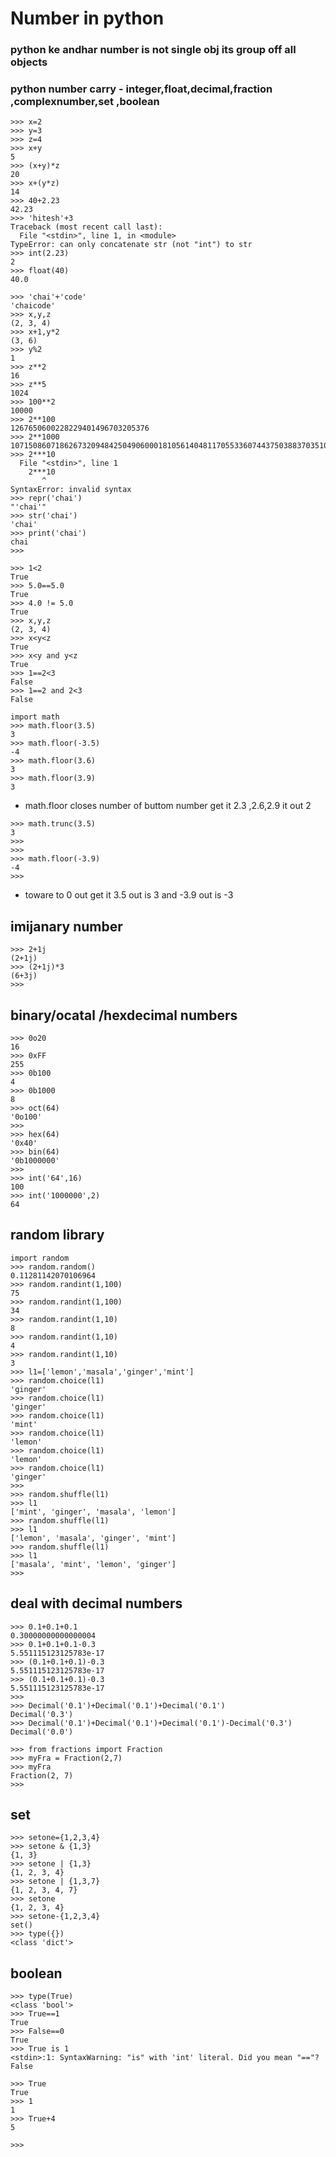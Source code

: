 # Number in python

### python ke andhar number is not single obj its group off all objects

### python number carry - integer,float,decimal,fraction ,complexnumber,set ,boolean

```
>>> x=2
>>> y=3
>>> z=4
>>> x+y
5   
>>> (x+y)*z
20  
>>> x+(y*z)  
14  
>>> 40+2.23
42.23
>>> 'hitesh'+3
Traceback (most recent call last):
  File "<stdin>", line 1, in <module>
TypeError: can only concatenate str (not "int") to str
>>> int(2.23)
2   
>>> float(40)
40.0

```

```
>>> 'chai'+'code'
'chaicode'
>>> x,y,z
(2, 3, 4)
>>> x+1,y*2
(3, 6)
>>> y%2
1
>>> z**2
16
>>> z**5
1024
>>> 100**2
10000
>>> 2**100
1267650600228229401496703205376
>>> 2**1000
10715086071862673209484250490600018105614048117055336074437503883703510511249361224931983788156958581275946729175531468251871452856923140435984577574698574803934567774824230985421074605062371141877954182153046474983581941267398767559165543946077062914571196477686542167660429831652624386837205668069376
>>> 2***10
  File "<stdin>", line 1
    2***10
       ^
SyntaxError: invalid syntax
>>> repr('chai')
"'chai'"
>>> str('chai')
'chai'
>>> print('chai')
chai
>>>
```

```
>>> 1<2
True
>>> 5.0==5.0
True
>>> 4.0 != 5.0
True
>>> x,y,z
(2, 3, 4)
>>> x<y<z
True
>>> x<y and y<z
True
>>> 1==2<3
False
>>> 1==2 and 2<3
False
```

```
import math
>>> math.floor(3.5)
3
>>> math.floor(-3.5)
-4
>>> math.floor(3.6)
3
>>> math.floor(3.9)
3
```

- math.floor closes number of buttom number get it 2.3 ,2.6,2.9 it out 2

```
>>> math.trunc(3.5)
3
>>>
>>>
>>> math.floor(-3.9)
-4
>>>
```

- toware to 0 out get it 3.5 out is 3 and -3.9 out is -3

## imijanary number
```
>>> 2+1j
(2+1j)
>>> (2+1j)*3
(6+3j)
>>>   
```

## binary/ocatal /hexdecimal numbers
```
>>> 0o20
16
>>> 0xFF
255
>>> 0b100
4
>>> 0b1000
8
>>> oct(64)
'0o100'
>>>
>>> hex(64)
'0x40'
>>> bin(64)
'0b1000000'
>>>
>>> int('64',16)
100
>>> int('1000000',2)  
64
```

## random library
```
import random
>>> random.random()
0.11281142070106964
>>> random.randint(1,100)
75
>>> random.randint(1,100)
34
>>> random.randint(1,10)
8
>>> random.randint(1,10)
4
>>> random.randint(1,10)
3
>>> l1=['lemon','masala','ginger','mint']
>>> random.choice(l1)
'ginger'
>>> random.choice(l1)
'ginger'
>>> random.choice(l1)
'mint'
>>> random.choice(l1)
'lemon'
>>> random.choice(l1)
'lemon'
>>> random.choice(l1)
'ginger'
>>>
>>> random.shuffle(l1)
>>> l1
['mint', 'ginger', 'masala', 'lemon']
>>> random.shuffle(l1)
>>> l1
['lemon', 'masala', 'ginger', 'mint']
>>> random.shuffle(l1)
>>> l1
['masala', 'mint', 'lemon', 'ginger']
>>>
```

## deal with  decimal numbers 
```
>>> 0.1+0.1+0.1
0.30000000000000004
>>> 0.1+0.1+0.1-0.3
5.551115123125783e-17
>>> (0.1+0.1+0.1)-0.3
5.551115123125783e-17
>>> (0.1+0.1+0.1)-0.3
5.551115123125783e-17
>>>
>>> Decimal('0.1')+Decimal('0.1')+Decimal('0.1')
Decimal('0.3')
>>> Decimal('0.1')+Decimal('0.1')+Decimal('0.1')-Decimal('0.3')
Decimal('0.0')

>>> from fractions import Fraction
>>> myFra = Fraction(2,7)
>>> myFra
Fraction(2, 7)
>>>
```

## set 
```
>>> setone={1,2,3,4}
>>> setone & {1,3}
{1, 3}
>>> setone | {1,3}
{1, 2, 3, 4}
>>> setone | {1,3,7}
{1, 2, 3, 4, 7}
>>> setone
{1, 2, 3, 4}
>>> setone-{1,2,3,4}
set()
>>> type({})
<class 'dict'>

```

## boolean
```
>>> type(True)
<class 'bool'>
>>> True==1
True
>>> False==0
True
>>> True is 1
<stdin>:1: SyntaxWarning: "is" with 'int' literal. Did you mean "=="?
False

>>> True
True
>>> 1
1
>>> True+4
5

>>>

```